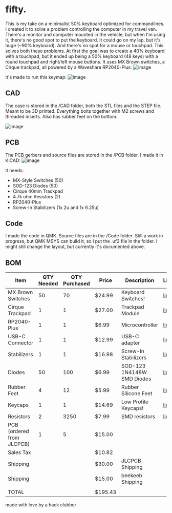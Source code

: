 # fifty.
This is my take on a minimalist 50% keyboard optimized for commandlines. I created it to solve a problem controlling the computer in my travel van. There's a monitor and computer mounted in the vehicle, but when I'm using it, there's no good spot to put the keyboard. It could go on my lap, but it's huge (~90% keyboard). And there's no spot for a mouse or touchpad. This solves both these problems. At first the goal was to create a 40% keyboard with a touchpad, but it ended up being a 50% keyboard (48 keys) with a round touchpad and right/left mouse buttons. It uses MX Brown switches, a Cirque trackpad, all powered by a Waveshare RP2040-Plus:
![image](https://github.com/user-attachments/assets/e99c158c-3892-4fd2-9e1a-d90a61877a4a)

It's made to run this keymap:
![image](https://github.com/user-attachments/assets/9a121015-5071-49c0-96a6-310de35e28af)

## CAD
The case is stored in the /CAD folder, both the STL files and the STEP file. Meant to be 3D printed. Everything bolts together with M2 screws and threaded inserts. Also has rubber feet on the bottom.

![image](https://github.com/user-attachments/assets/caf8c174-e205-4ffd-b1cc-b9a1aba58110)


## PCB
The PCB gerbers and source files are stored in the /PCB folder. I made it in KiCAD:
![image](https://github.com/user-attachments/assets/6ef89957-d2d4-4713-9151-2e1e28d9dd09)


It needs:
* MX-Style Switches (50)
* SOD-123 Diodes (50)
* Cirque 40mm Trackpad
* 4.7k ohm Resistors (2)
* RP2040-Plus
* Screw-In Stabilizers (1x 2u and 1x 6.25u)

## Code
I made the code in QMK. Source files are in the /Code folder. Still a work in progress, but QMK MSYS can build it, so I put the .uf2 file in the folder. I might still change the layout, but currently it's documented above.

## BOM
| Item                      | QTY Needed | QTY Purchased | Price   | Description                | Link                                                                                                                  |
|---------------------------|------------|---------------|---------|----------------------------|-----------------------------------------------------------------------------------------------------------------------|
| MX Brown Switches         | 50         | 70            | $24.99  | Keyboard Switches!         | [link](https://www.amazon.com/Pre-lubed-Switches-Mechanical-Keyboard-Pcs-5pin/dp/B0CKTJLCDB)                                  |
| Cirque Trackpad           | 1          | 1             | $27.00  | Trackpad Module            | [link](https://shop.beekeeb.com/product/40mm-cirque-glidepoint-circle-trackpad-module-diy-kit-for-split-mechanical-keyboard/) |
| RP2040-Plus               | 1          | 1             | $6.99   | Microcontroller            | [link](https://www.waveshare.com/rp2040-plus.htm?sku=23503)                                                                   |
| USB-C Connector           | 1          | 1             | $12.99  | USB-C adapter              | [link](https://www.amazon.com/Tciogrxp-Magnetic-Connector-Compatible-Thunderbolt/dp/B0DFM1B3DK/)                              |
| Stabilizers               | 1          | 1             | $16.98  | Screw-In Stabilizers       | [link](https://www.amazon.com/DUROCK-Stabilizers-Translucent-Keyboard-Mechanical/dp/B0B2RVN19F/)                              |
| Diodes                    | 50         | 100           | $6.99   | SOD-123 1N4148W SMD Diodes | [link](https://www.amazon.com/100-Pieces-1N4148W-Switching-High-Speed/dp/B079KJX5J9/)                                         |
| Rubber Feet               | 4          | 12            | $5.99   | Rubber Silicone Feet       | [link](https://www.amazon.com/Pack-Rubber-Silicone-Feet-Diameter/dp/B0927HC2TD/)                                              |
| Keycaps                   | 1          | 1             | $14.69  | Low Profile Keycaps!       | [link](https://www.amazon.com/XVX-Profile-Keycaps-Keyboard-Mechanical/dp/B0C1B6STX4)                                          |
| Resistors                 | 2          | 3250          | $7.99   | SMD resistors              | [link](https://www.amazon.com/Yobett-3250PCS-Resistor-Tolerance-Resistors/dp/B0BZGQ8136/)                                     |
| PCB (ordered from JLCPCB) | 1          | 5             | $15.00  |                            |                                                                                                                       |
| Sales Tax                 |            |               | $10.82  |                            |                                                                                                                       |
| Shipping                  |            |               | $30.00  | JLCPCB Shipping            |                                                                                                                       |
| Shipping                  |            |               | $15.00  | beekeeb Shipping           |                                                                                                                       |
|                           |            |               |         |                            |                                                                                                                       |
| TOTAL                     |            |               | $195.43 |                            |                                                                                                                       |



made with love by a hack clubber


